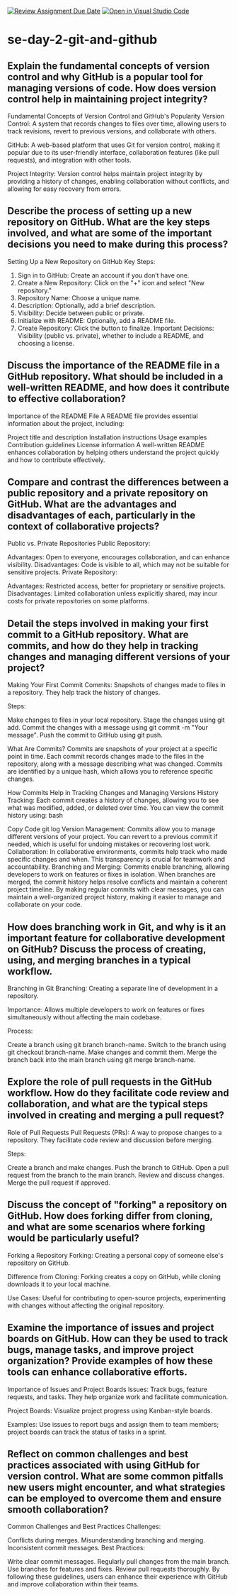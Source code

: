 [![Review Assignment Due Date](https://classroom.github.com/assets/deadline-readme-button-22041afd0340ce965d47ae6ef1cefeee28c7c493a6346c4f15d667ab976d596c.svg)](https://classroom.github.com/a/8wgCKhpZ)
[![Open in Visual Studio Code](https://classroom.github.com/assets/open-in-vscode-2e0aaae1b6195c2367325f4f02e2d04e9abb55f0b24a779b69b11b9e10269abc.svg)](https://classroom.github.com/online_ide?assignment_repo_id=18475705&assignment_repo_type=AssignmentRepo)
# se-day-2-git-and-github
## Explain the fundamental concepts of version control and why GitHub is a popular tool for managing versions of code. How does version control help in maintaining project integrity?
 Fundamental Concepts of Version Control and GitHub's Popularity
Version Control: A system that records changes to files over time, allowing users to track revisions, revert to previous versions, and collaborate with others.

GitHub: A web-based platform that uses Git for version control, making it popular due to its user-friendly interface, collaboration features (like pull requests), and integration with other tools.

Project Integrity: Version control helps maintain project integrity by providing a history of changes, enabling collaboration without conflicts, and allowing for easy recovery from errors.

## Describe the process of setting up a new repository on GitHub. What are the key steps involved, and what are some of the important decisions you need to make during this process?
Setting Up a New Repository on GitHub
Key Steps:

1. Sign in to GitHub: Create an account if you don’t have one.
2. Create a New Repository: Click on the "+" icon and select "New repository."
3. Repository Name: Choose a unique name.
4. Description: Optionally, add a brief description.
5. Visibility: Decide between public or private.
6. Initialize with README: Optionally, add a README file.
7. Create Repository: Click the button to finalize.
Important Decisions: Visibility (public vs. private), whether to include a README, and choosing a license.



## Discuss the importance of the README file in a GitHub repository. What should be included in a well-written README, and how does it contribute to effective collaboration?
Importance of the README File
A README file provides essential information about the project, including:

Project title and description
Installation instructions
Usage examples
Contribution guidelines
License information
A well-written README enhances collaboration by helping others understand the project quickly and how to contribute effectively.

## Compare and contrast the differences between a public repository and a private repository on GitHub. What are the advantages and disadvantages of each, particularly in the context of collaborative projects?
Public vs. Private Repositories
Public Repository:

Advantages: Open to everyone, encourages collaboration, and can enhance visibility.
Disadvantages: Code is visible to all, which may not be suitable for sensitive projects.
Private Repository:

Advantages: Restricted access, better for proprietary or sensitive projects.
Disadvantages: Limited collaboration unless explicitly shared, may incur costs for private repositories on some platforms.

## Detail the steps involved in making your first commit to a GitHub repository. What are commits, and how do they help in tracking changes and managing different versions of your project?
 Making Your First Commit
Commits: Snapshots of changes made to files in a repository. They help track the history of changes.

Steps:

Make changes to files in your local repository.
Stage the changes using git add.
Commit the changes with a message using git commit -m "Your message".
Push the commit to GitHub using git push.

What Are Commits?
Commits are snapshots of your project at a specific point in time. Each commit records changes made to the files in the repository, along with a message describing what was changed. Commits are identified by a unique hash, which allows you to reference specific changes.

How Commits Help in Tracking Changes and Managing Versions
History Tracking: Each commit creates a history of changes, allowing you to see what was modified, added, or deleted over time. You can view the commit history using:
bash

Copy Code
git log
Version Management: Commits allow you to manage different versions of your project. You can revert to a previous commit if needed, which is useful for undoing mistakes or recovering lost work.
Collaboration: In collaborative environments, commits help track who made specific changes and when. This transparency is crucial for teamwork and accountability.
Branching and Merging: Commits enable branching, allowing developers to work on features or fixes in isolation. When branches are merged, the commit history helps resolve conflicts and maintain a coherent project timeline.
By making regular commits with clear messages, you can maintain a well-organized project history, making it easier to manage and collaborate on your code.

## How does branching work in Git, and why is it an important feature for collaborative development on GitHub? Discuss the process of creating, using, and merging branches in a typical workflow.
Branching in Git
Branching: Creating a separate line of development in a repository.

Importance: Allows multiple developers to work on features or fixes simultaneously without affecting the main codebase.

Process:

Create a branch using git branch branch-name.
Switch to the branch using git checkout branch-name.
Make changes and commit them.
Merge the branch back into the main branch using git merge branch-name.

## Explore the role of pull requests in the GitHub workflow. How do they facilitate code review and collaboration, and what are the typical steps involved in creating and merging a pull request?
Role of Pull Requests
Pull Requests (PRs): A way to propose changes to a repository. They facilitate code review and discussion before merging.

Steps:

Create a branch and make changes.
Push the branch to GitHub.
Open a pull request from the branch to the main branch.
Review and discuss changes.
Merge the pull request if approved.

## Discuss the concept of "forking" a repository on GitHub. How does forking differ from cloning, and what are some scenarios where forking would be particularly useful?
Forking a Repository
Forking: Creating a personal copy of someone else's repository on GitHub.

Difference from Cloning: Forking creates a copy on GitHub, while cloning downloads it to your local machine.

Use Cases: Useful for contributing to open-source projects, experimenting with changes without affecting the original repository.

## Examine the importance of issues and project boards on GitHub. How can they be used to track bugs, manage tasks, and improve project organization? Provide examples of how these tools can enhance collaborative efforts.
Importance of Issues and Project Boards
Issues: Track bugs, feature requests, and tasks. They help organize work and facilitate communication.

Project Boards: Visualize project progress using Kanban-style boards.

Examples: Use issues to report bugs and assign them to team members; project boards can track the status of tasks in a sprint.

## Reflect on common challenges and best practices associated with using GitHub for version control. What are some common pitfalls new users might encounter, and what strategies can be employed to overcome them and ensure smooth collaboration?
Common Challenges and Best Practices
Challenges:

Conflicts during merges.
Misunderstanding branching and merging.
Inconsistent commit messages.
Best Practices:

Write clear commit messages.
Regularly pull changes from the main branch.
Use branches for features and fixes.
Review pull requests thoroughly.
By following these guidelines, users can enhance their experience with GitHub and improve collaboration within their teams.
